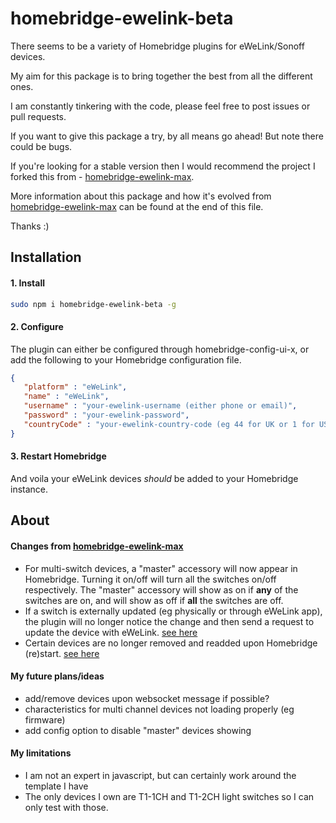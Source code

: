 # homebridge-ewelink-beta
There seems to be a variety of Homebridge plugins for eWeLink/Sonoff devices.

My aim for this package is to bring together the best from all the different ones.

I am constantly tinkering with the code, please feel free to post issues or pull requests.

If you want to give this package a try, by all means go ahead! But note there could be bugs.

If you're looking for a stable version then I would recommend the project I forked this from - [homebridge-ewelink-max](https://github.com/howanghk/homebridge-ewelink).

More information about this package and how it's evolved from [homebridge-ewelink-max](https://github.com/howanghk/homebridge-ewelink) can be found at the end of this file.

Thanks :)
## Installation
#### 1. Install
```bash
sudo npm i homebridge-ewelink-beta -g
```
#### 2. Configure
The plugin can either be configured through homebridge-config-ui-x, or add the following to your Homebridge configuration file.
```json
{
   "platform" : "eWeLink",
   "name" : "eWeLink",
   "username" : "your-ewelink-username (either phone or email)",
   "password" : "your-ewelink-password",
   "countryCode" : "your-ewelink-country-code (eg 44 for UK or 1 for USA)"
}
```
#### 3. Restart Homebridge
And voila your eWeLink devices *should* be added to your Homebridge instance.
## About
#### Changes from [homebridge-ewelink-max](https://github.com/howanghk/homebridge-ewelink)
- For multi-switch devices, a "master" accessory will now appear in Homebridge. Turning it on/off will turn all the switches on/off respectively. The "master" accessory will show as on if **any** of the switches are on, and will show as off if **all** the switches are off.
- If a switch is externally updated (eg physically or through eWeLink app), the plugin will no longer notice the change and then send a request to update the device with eWeLink. [see here](https://github.com/howanghk/homebridge-ewelink/issues/96)
- Certain devices are no longer removed and readded upon Homebridge (re)start. [see here](https://github.com/howanghk/homebridge-ewelink/issues/105)
#### My future plans/ideas
- add/remove devices upon websocket message if possible?
- characteristics for multi channel devices not loading properly (eg firmware)
- add config option to disable "master" devices showing
#### My limitations
- I am not an expert in javascript, but can certainly work around the template I have
- The only devices I own are T1-1CH and T1-2CH light switches so I can only test with those.